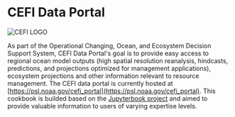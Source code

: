 # CEFI Data Portal

![CEFI LOGO](../images/cefi_logo.png)

As part of the Operational Changing, Ocean, and Ecosystem Decision Support System, CEFI Data Portal's goal is to provide easy access to regional ocean model outputs (high spatial resolution reanalysis, hindcasts, predictions, and projections optimized for management applications), ecosystem projections and other information relevant to resource management.
The CEFI data portal is currently hosted at [https://psl.noaa.gov/cefi_portal](https://psl.noaa.gov/cefi_portal). This cookbook is builded based on the [Jupyterbook project](https://jupyterbook.org/en/stable/intro.html) and aimed to provide valuable information to users of varying expertise levels.

